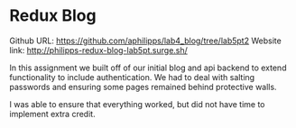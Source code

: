 # Redux Blog

Github URL: https://github.com/aphilipps/lab4_blog/tree/lab5pt2
Website link: http://philipps-redux-blog-lab5pt.surge.sh/

In this assignment we built off of our initial blog and api backend to extend functionality to include authentication. We had to deal with salting passwords and ensuring some pages remained behind protective walls.

I was able to ensure that everything worked, but did not have time to implement extra credit.
